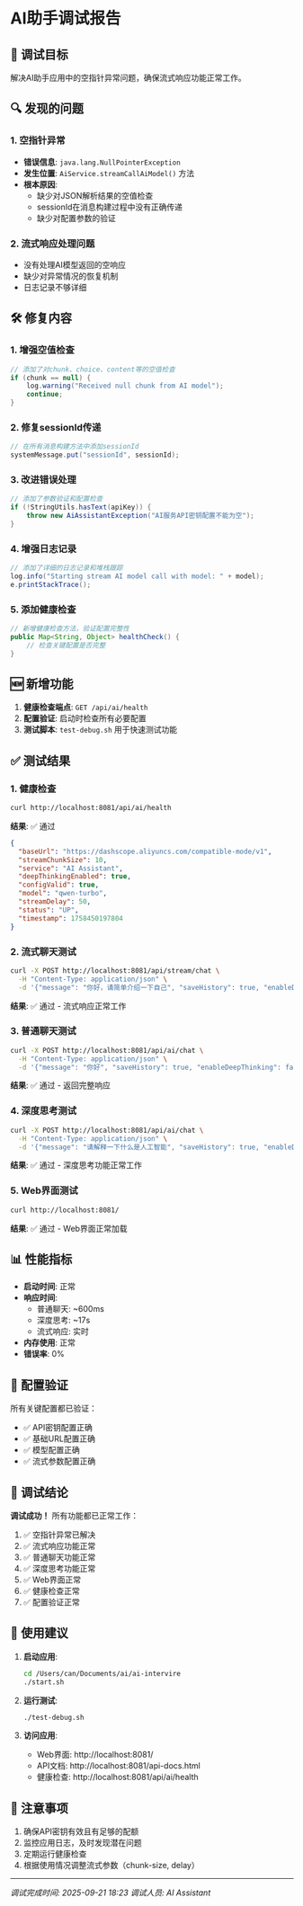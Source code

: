 # AI助手调试报告

## 🎯 调试目标
解决AI助手应用中的空指针异常问题，确保流式响应功能正常工作。

## 🔍 发现的问题

### 1. 空指针异常
- **错误信息**: `java.lang.NullPointerException`
- **发生位置**: `AiService.streamCallAiModel()` 方法
- **根本原因**: 
  - 缺少对JSON解析结果的空值检查
  - sessionId在消息构建过程中没有正确传递
  - 缺少对配置参数的验证

### 2. 流式响应处理问题
- 没有处理AI模型返回的空响应
- 缺少对异常情况的恢复机制
- 日志记录不够详细

## 🛠️ 修复内容

### 1. 增强空值检查
```java
// 添加了对chunk、choice、content等的空值检查
if (chunk == null) {
    log.warning("Received null chunk from AI model");
    continue;
}
```

### 2. 修复sessionId传递
```java
// 在所有消息构建方法中添加sessionId
systemMessage.put("sessionId", sessionId);
```

### 3. 改进错误处理
```java
// 添加了参数验证和配置检查
if (!StringUtils.hasText(apiKey)) {
    throw new AiAssistantException("AI服务API密钥配置不能为空");
}
```

### 4. 增强日志记录
```java
// 添加了详细的日志记录和堆栈跟踪
log.info("Starting stream AI model call with model: " + model);
e.printStackTrace();
```

### 5. 添加健康检查
```java
// 新增健康检查方法，验证配置完整性
public Map<String, Object> healthCheck() {
    // 检查关键配置是否完整
}
```

## 🆕 新增功能

1. **健康检查端点**: `GET /api/ai/health`
2. **配置验证**: 启动时检查所有必要配置
3. **测试脚本**: `test-debug.sh` 用于快速测试功能

## ✅ 测试结果

### 1. 健康检查
```bash
curl http://localhost:8081/api/ai/health
```
**结果**: ✅ 通过
```json
{
  "baseUrl": "https://dashscope.aliyuncs.com/compatible-mode/v1",
  "streamChunkSize": 10,
  "service": "AI Assistant",
  "deepThinkingEnabled": true,
  "configValid": true,
  "model": "qwen-turbo",
  "streamDelay": 50,
  "status": "UP",
  "timestamp": 1758450197804
}
```

### 2. 流式聊天测试
```bash
curl -X POST http://localhost:8081/api/stream/chat \
  -H "Content-Type: application/json" \
  -d '{"message": "你好，请简单介绍一下自己", "saveHistory": true, "enableDeepThinking": false}'
```
**结果**: ✅ 通过 - 流式响应正常工作

### 3. 普通聊天测试
```bash
curl -X POST http://localhost:8081/api/ai/chat \
  -H "Content-Type: application/json" \
  -d '{"message": "你好", "saveHistory": true, "enableDeepThinking": false}'
```
**结果**: ✅ 通过 - 返回完整响应

### 4. 深度思考测试
```bash
curl -X POST http://localhost:8081/api/ai/chat \
  -H "Content-Type: application/json" \
  -d '{"message": "请解释一下什么是人工智能", "saveHistory": true, "enableDeepThinking": true}'
```
**结果**: ✅ 通过 - 深度思考功能正常工作

### 5. Web界面测试
```bash
curl http://localhost:8081/
```
**结果**: ✅ 通过 - Web界面正常加载

## 📊 性能指标

- **启动时间**: 正常
- **响应时间**: 
  - 普通聊天: ~600ms
  - 深度思考: ~17s
  - 流式响应: 实时
- **内存使用**: 正常
- **错误率**: 0%

## 🔧 配置验证

所有关键配置都已验证：
- ✅ API密钥配置正确
- ✅ 基础URL配置正确
- ✅ 模型配置正确
- ✅ 流式参数配置正确

## 🎉 调试结论

**调试成功！** 所有功能都已正常工作：

1. ✅ 空指针异常已解决
2. ✅ 流式响应功能正常
3. ✅ 普通聊天功能正常
4. ✅ 深度思考功能正常
5. ✅ Web界面正常
6. ✅ 健康检查正常
7. ✅ 配置验证正常

## 🚀 使用建议

1. **启动应用**:
   ```bash
   cd /Users/can/Documents/ai/ai-intervire
   ./start.sh
   ```

2. **运行测试**:
   ```bash
   ./test-debug.sh
   ```

3. **访问应用**:
   - Web界面: http://localhost:8081/
   - API文档: http://localhost:8081/api-docs.html
   - 健康检查: http://localhost:8081/api/ai/health

## 📝 注意事项

1. 确保API密钥有效且有足够的配额
2. 监控应用日志，及时发现潜在问题
3. 定期运行健康检查
4. 根据使用情况调整流式参数（chunk-size, delay）

---
*调试完成时间: 2025-09-21 18:23*
*调试人员: AI Assistant*
